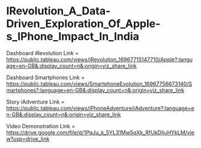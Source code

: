 # IRevolution_A_Data-Driven_Exploration_Of_Apple-s_IPhone_Impact_In_India


Dashboard iRevolution Link = https://public.tableau.com/views/iRevolution_16967715147710/Apple?:language=en-GB&:display_count=n&:origin=viz_share_link

Dashboard Smartphones Link = https://public.tableau.com/views/SmartphoneEvolution_16967756673140/Smartphones?:language=en-GB&:display_count=n&:origin=viz_share_link

Story iAdventure Link = https://public.tableau.com/views/iPhoneAdventure/iAdventure?:language=en-GB&:display_count=n&:origin=viz_share_link

Video Demonstration Link = https://drive.google.com/file/d/1PqJu_k_5YL31Mw5qXk_RfUkDIjuHYkLM/view?usp=drive_link
